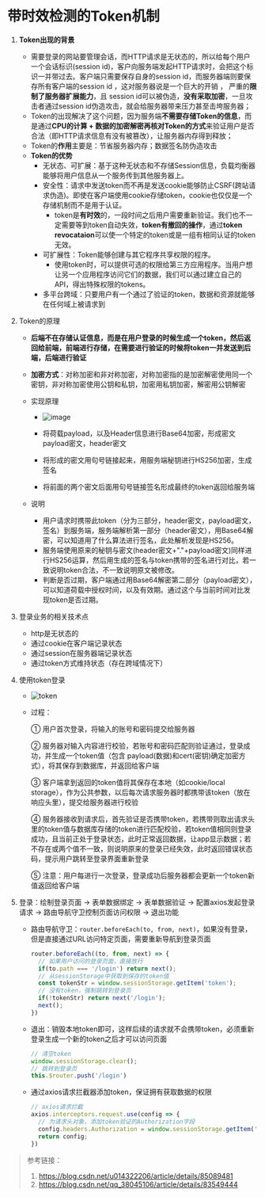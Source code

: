 # **带时效检测的Token机制**

1. **Token出现的背景**

   - 需要登录的网站要管理会话，而HTTP请求是无状态的，所以给每个用户一个会话标识(session id)，客户向服务端发起HTTP请求时，会把这个标识一并带过去。客户端只需要保存自身的session id，而服务器端则要保存所有客户端的session id ，这对服务器说是一个巨大的开销 ， 严重的**限制了服务器扩展能力**，且  session id可以被伪造，**没有采取加密**，一旦攻击者通过session id伪造攻击，就会给服务器带来压力甚至击垮服务器；
   - Token的出现解决了这个问题，因为服务端**不需要存储Token的信息**，而是通过**CPU的计算 + 数据的加密解密再核对Token的方式**来验证用户是否合法（即HTTP请求信息有没有被篡改），让服务器内存得到释放；
   - Token的**作用**主要是：节省服务器内存；数据签名防伪造攻击
   - **Token的优势**
     - 无状态、可扩展：基于这种无状态和不存储Session信息，负载均衡器能够将用户信息从一个服务传到其他服务器上。
     - 安全性：请求中发送token而不再是发送cookie能够防止CSRF(跨站请求伪造)。即使在客户端使用cookie存储token，cookie也仅仅是一个存储机制而不是用于认证。
       - token是**有时效**的，一段时间之后用户需要重新验证。我们也不一定需要等到token自动失效，**token有撤回的操作**，通过**token revocataion**可以使一个特定的token或是一组有相同认证的token无效。
     - 可扩展性：Token能够创建与其它程序共享权限的程序。
       - 使用token时，可以提供可选的权限给第三方应用程序。当用户想让另一个应用程序访问它们的数据，我们可以通过建立自己的API，得出特殊权限的tokens。
     - 多平台跨域：只要用户有一个通过了验证的token，数据和资源就能够在任何域上被请求到

2. Token的原理

   - **后端不在存储认证信息，而是在用户登录的时候生成一个token，然后返回给前端，前端进行存储，在需要进行验证的时候将token一并发送到后端，后端进行验证**
   - **加密方式**：对称加密和非对称加密，对称加密指的是加密解密使用同一个密钥，非对称加密使用公钥和私钥，加密用私钥加密，解密用公钥解密

   - 实现原理

     - ![image](https://img-blog.csdnimg.cn/20191026104926702.png?x-oss-process=image/watermark,type_ZmFuZ3poZW5naGVpdGk,shadow_10,text_aHR0cHM6Ly9ibG9nLmNzZG4ubmV0L0F3YXlGdXR1cmU=,size_16,color_FFFFFF,t_70)

     - 将荷载payload，以及Header信息进行Base64加密，形成密文payload密文，header密文
     - 将形成的密文用句号链接起来，用服务端秘钥进行HS256加密，生成签名
     - 将前面的两个密文后面用句号链接签名形成最终的token返回给服务端

   - 说明

     - 用户请求时携带此token（分为三部分，header密文，payload密文，签名）到服务端，服务端解析第一部分（header密文），用Base64解密，可以知道用了什么算法进行签名，此处解析发现是HS256。
     - 服务端使用原来的秘钥与密文(header密文+"."+payload密文)同样进行HS256运算，然后用生成的签名与token携带的签名进行对比，若一致说明token合法，不一致说明原文被修改。
     - 判断是否过期，客户端通过用Base64解密第二部分（payload密文），可以知道荷载中授权时间，以及有效期。通过这个与当前时间对比发现token是否过期。

3. 登录业务的相关技术点

   - http是无状态的
   - 通过cookie在客户端记录状态
   - 通过session在服务器端记录状态
   - 通过token方式维持状态（存在跨域情况下）

4. 使用token登录

   - ![token](https://img-blog.csdnimg.cn/20181219101056358.png?x-oss-process=image/watermark,type_ZmFuZ3poZW5naGVpdGk,shadow_10,text_aHR0cHM6Ly9ibG9nLmNzZG4ubmV0L3UwMTQzMjIyMDY=,size_16,color_FFFFFF,t_70)

   - 过程：

     ① 用户首次登录，将输入的账号和密码提交给服务器

     ② 服务器对输入内容进行校验，若账号和密码匹配则验证通过，登录成功，并生成一个token值（包含 payload(数据)和cert(密钥)确定加密方式），将其保存到数据库，并返回给客户端

     ③ 客户端拿到返回的token值将其保存在本地（如cookie/local storage），作为公共参数，以后每次请求服务器时都携带该token（放在响应头里），提交给服务器进行校验

     ④  服务器接收到请求后，首先验证是否携带token，若携带则取出请求头里的token值与数据库存储的token进行匹配校验，若token值相同则登录成功，且当前正处于登录状态，此时正常返回数据，让app显示数据；若不存在或两个值不一致，则说明原来的登录已经失效，此时返回错误状态码，提示用户跳转至登录界面重新登录

     ⑤ 注意：用户每进行一次登录，登录成功后服务器都会更新一个token新值返回给客户端

5. 登录：绘制登录页面 -> 表单数据绑定 -> 表单数据验证 -> 配置axios发起登录请求 -> 路由导航守卫控制页面访问权限 -> 退出功能

   - 路由导航守卫：`router.beforeEach(to, from, next)`，如果没有登录，但是直接通过URL访问特定页面，需要重新导航到登录页面

     ```javascript
     router.beforeEach((to, from, next) => {
       // 如果用户访问的登录页面，直接放行
       if(to.path === '/login') return next();
       // 从sessionStorage中获取到保存的token值
       const tokenStr = window.sessionStorage.getItem('token');
       // 没有token，强制跳转到登录页
       if(!tokenStr) return next('/login');
       next();
     })
     ```

   - 退出：销毁本地token即可，这样后续的请求就不会携带token，必须重新登录生成一个新的token之后才可以访问页面

     ```javascript
     // 清空token
     window.sessionStorage.clear();
     // 跳转到登录页
     this.$router.push('/login')
     ```

   - 通过axios请求拦截器添加token，保证拥有获取数据的权限

     ```javascript
     // axios请求拦截
     axios.interceptors.request.use(config => {
       // 为请求头对象，添加token验证的Authorization字段
       config.headers.Authorization = window.sessionStorage.getItem('token');
       return config;
     })
     ```

> 参考链接： 
>
> 1. https://blog.csdn.net/u014322206/article/details/85089481
> 2. https://blog.csdn.net/qq_38045106/article/details/83549444
